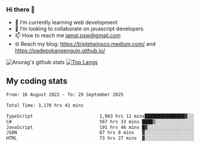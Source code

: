 ### Hi there 👋

<!--
**padepokanpenguin/padepokanpenguin** is a ✨ _special_ ✨ repository because its `README.md` (this file) appears on your GitHub profile.
-->

- 🌱 I’m currently learning  web development
- 👯 I’m looking to collaborate on javascript developers
- 📫 How to reach me jamal.psw@gmail.com
- 🌐 Reach my blog:
   https://tripletwinsco.medium.com/ and
   https://padepokanpenguin.github.io/

![Anurag's github stats](https://github-readme-stats.vercel.app/api?username=padepokanpenguin&count_private=true&disable_animations=false&show_icons=true&theme=default)
[![Top Langs](https://github-readme-stats.vercel.app/api/top-langs/?username=padepokanpenguin&theme=default&layout=compact)](https://github.com/padepokanpenguin)

## My coding stats

<!--START_SECTION:waka-->

```txt
From: 16 August 2022 - To: 29 September 2025

Total Time: 3,178 hrs 41 mins

TypeScript                         1,983 hrs 11 mins███████████████▓░░░░░░░░░   62.39 %
C#                                 567 hrs 33 mins ████▒░░░░░░░░░░░░░░░░░░░░   17.86 %
JavaScript                         191 hrs 46 mins █▓░░░░░░░░░░░░░░░░░░░░░░░   06.03 %
JSON                               87 hrs 8 mins   ▓░░░░░░░░░░░░░░░░░░░░░░░░   02.74 %
HTML                               73 hrs 27 mins  ▓░░░░░░░░░░░░░░░░░░░░░░░░   02.31 %
```

<!--END_SECTION:waka-->


